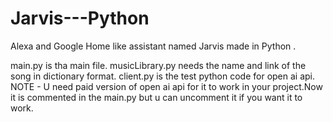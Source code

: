 # Jarvis---Python
Alexa and Google Home like assistant named Jarvis made in Python .


main.py is tha main file.
musicLibrary.py needs the name and link of the song in dictionary format.
client.py is the test python code for open ai api.
NOTE - U need paid version of open ai api for it to work in your project.Now it is commented in the main.py but u can uncomment it if you want it to work.

